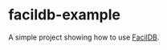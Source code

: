 # facildb-example
A simple project showing how to use [FacilDB](https://github.com/claudiolmc/facildb).
